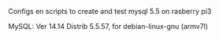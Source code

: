 Configs en scripts to create and test mysql 5.5 on rasberry pi3
 
MySQL:	Ver 14.14 Distrib 5.5.57, for debian-linux-gnu (armv7l)

